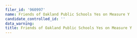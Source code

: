 ```yaml
---
filer_id: '960997'
name: Friends of Oakland Public Schools Yes on Measure Y
candidate_controlled_id: ''
data_warning:
title: Friends of Oakland Public Schools Yes on Measure Y
---
```

